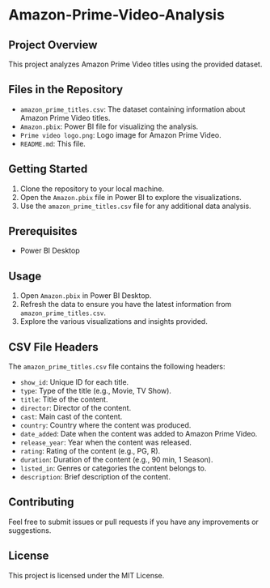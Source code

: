 # Amazon-Prime-Video-Analysis

## Project Overview
This project analyzes Amazon Prime Video titles using the provided dataset.

## Files in the Repository
- `amazon_prime_titles.csv`: The dataset containing information about Amazon Prime Video titles.
- `Amazon.pbix`: Power BI file for visualizing the analysis.
- `Prime video logo.png`: Logo image for Amazon Prime Video.
- `README.md`: This file.

## Getting Started
1. Clone the repository to your local machine.
2. Open the `Amazon.pbix` file in Power BI to explore the visualizations.
3. Use the `amazon_prime_titles.csv` file for any additional data analysis.

## Prerequisites
- Power BI Desktop

## Usage
1. Open `Amazon.pbix` in Power BI Desktop.
2. Refresh the data to ensure you have the latest information from `amazon_prime_titles.csv`.
3. Explore the various visualizations and insights provided.

## CSV File Headers
The `amazon_prime_titles.csv` file contains the following headers:
- `show_id`: Unique ID for each title.
- `type`: Type of the title (e.g., Movie, TV Show).
- `title`: Title of the content.
- `director`: Director of the content.
- `cast`: Main cast of the content.
- `country`: Country where the content was produced.
- `date_added`: Date when the content was added to Amazon Prime Video.
- `release_year`: Year when the content was released.
- `rating`: Rating of the content (e.g., PG, R).
- `duration`: Duration of the content (e.g., 90 min, 1 Season).
- `listed_in`: Genres or categories the content belongs to.
- `description`: Brief description of the content.

## Contributing
Feel free to submit issues or pull requests if you have any improvements or suggestions.

## License
This project is licensed under the MIT License.